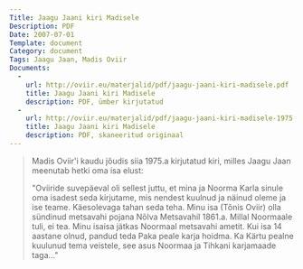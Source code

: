 ```yaml
---
Title: Jaagu Jaani kiri Madisele
Description: PDF
Date: 2007-07-01
Template: document
Category: document
Tags: Jaagu Jaan, Madis Oviir
Documents:
  -
    url: http://oviir.eu/materjalid/pdf/jaagu-jaani-kiri-madisele.pdf
    title: Jaagu Jaani kiri Madisele
    description: PDF, ümber kirjutatud
  -
    url: http://oviir.eu/materjalid/pdf/jaagu-jaani-kiri-madisele-1975.pdf
    title: Jaagu Jaani kiri Madisele
    description: PDF, skaneeritud originaal
---
```


<blockquote>
<p>
Madis Oviir'i kaudu jõudis siia 1975.a kirjutatud kiri, milles Jaagu Jaan meenutab hetki oma isa elust:
</p>
<p>
"Oviiride suvepäeval oli sellest juttu, et mina ja Noorma Karla sinule oma isadest seda kirjutame,
mis nendest kuulnud ja näinud oleme ja ise teame. Käesolevaga tahan seda teha.
Minu isa (Tõnis Oviir) olla sündinud metsavahi pojana Nõlva Metsavahil 1861.a.
Millal Noormaale tuli, ei tea. Minu isaisa jätkas Noormaal metsavahi ametit.
Kui isa 14 aastane olnud, pandud teda Paka peale karja hoidma. Ka Kärtu pealne kuulunud tema veistele, see asus Noormaa ja Tihkani karjamaade taga..."
</p>
</blockquote>
